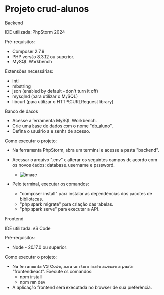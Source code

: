 ﻿# Projeto crud-alunos

Backend

IDE utilizada: PhpStorm 2024

Pré-requisitos:
- Composer 2.7.9
- PHP versão 8.3.12 ou superior.
- MySQL Workbench

Extensões necessárias:
- intl
- mbstring
- json (enabled by default - don't turn it off)
- mysqlnd (para utilizar o MySQL)
- libcurl (para utilizar o HTTP\CURLRequest library)

Banco de dados
- Acesse a ferramenta MySQL Workbench.
- Crie uma base de dados com o nome "db_aluno".
- Defina o usuário a e senha de acesso.

Como executar o projeto:
- Na ferramenta PhpStorm, abra um terminal e acesse a pasta "backend".
- Acessar o arquivo ".env" e alterar os seguintes campos de acordo com os novos dados: database, username e password.
  - ![image](https://github.com/user-attachments/assets/2821788f-e020-4280-bf97-e9c4d2c53a23)

- Pelo terminal, executar os comandos:
  - "composer install" para instalar as dependências dos pacotes de bibliotecas.
  - "php spark migrate" para criação das tabelas.
  - "php spark serve" para executar a API.



Frontend

IDE utilizada: VS Code

Pré-requisitos:
- Node - 20.17.0 ou superior.

Como executar o projeto:
- Na ferramenta VS Code, abra um terminal e acesse a pasta "frontendreact". Execute os comandos:
  - npm install
  - npm run dev
- A aplicação frontend será executada no browser de sua preferência.
